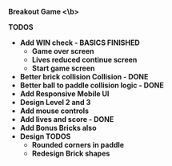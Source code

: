 <b>Breakout Game <\b>


TODOS
* Add WIN check - BASICS FINISHED
  * Game over screen
  * Lives reduced continue screen
  * Start game screen
* Better brick collision Collision - DONE
* Better ball to paddle collision logic - DONE
* Add Responsive Mobile UI
* Design Level 2 and 3
* Add mouse controls
* Add lives and score - DONE
* Add Bonus Bricks also
* Design TODOS
  * Rounded corners in paddle
  * Redesign Brick shapes
